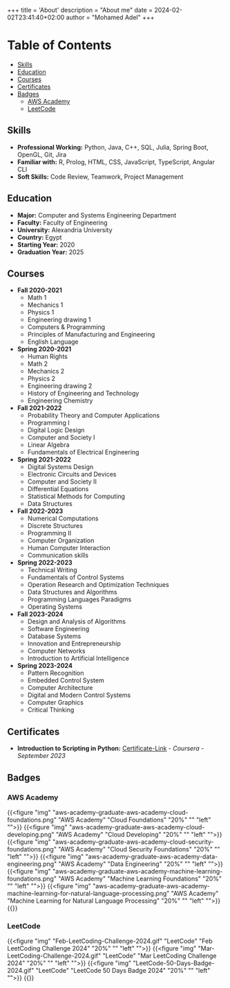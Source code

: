 +++
title = 'About'
description = "About me"
date = 2024-02-02T23:41:40+02:00
author = "Mohamed Adel"
+++

# Table of Contents
* [Skills](#skills)
* [Education](#education)
* [Courses](#courses)
* [Certificates](#certificates)
* [Badges](#badges)
  * [AWS Academy](#aws-academy)
  * [LeetCode](#leetcode)

## Skills
* **Professional Working:** Python, Java, C++, SQL, Julia, Spring Boot, OpenGL, Git, Jira
* **Familiar with:** R, Prolog, HTML, CSS, JavaScript, TypeScript, Angular CLI
* **Soft Skills:** Code Review, Teamwork, Project Management

## Education
* **Major:** Computer and Systems Engineering Department
* **Faculty:** Faculty of Engineering
* **University:** Alexandria University
* **Country:** Egypt
* **Starting Year:** 2020
* **Graduation Year:** 2025

## Courses
* **Fall 2020-2021**
    * Math 1
    * Mechanics 1
    * Physics 1
    * Engineering drawing 1
    * Computers & Programming
    * Principles of Manufacturing and Engineering
    * English Language
* **Spring 2020-2021**
    * Human Rights
    * Math 2
    * Mechanics 2
    * Physics 2
    * Engineering drawing 2
    * History of Engineering and Technology
    * Engineering Chemistry
* **Fall 2021-2022**
    * Probability Theory and Computer Applications
    * Programming I
    * Digital Logic Design
    * Computer and Society I
    * Linear Algebra
    * Fundamentals of Electrical Engineering
* **Spring 2021-2022**
    * Digital Systems Design
    * Electronic Circuits and Devices
    * Computer and Society II
    * Differential Equations
    * Statistical Methods for Computing
    * Data Structures
* **Fall 2022-2023**
    * Numerical Computations
    * Discrete Structures
    * Programming II
    * Computer Organization
    * Human Computer Interaction
    * Communication skills
* **Spring 2022-2023**
    * Technical Writing
    * Fundamentals of Control Systems
    * Operation Research and Optimization Techniques
    * Data Structures and Algorithms
    * Programming Languages Paradigms
    * Operating Systems
* **Fall 2023-2024**
    * Design and Analysis of Algorithms
    * Software Engineering
    * Database Systems
    * Innovation and Entrepreneurship
    * Computer Networks
    * Introduction to Artificial Intelligence
* **Spring 2023-2024**
    * Pattern Recognition
    * Embedded Control System
    * Computer Architecture
    * Digital and Modern Control Systems
    * Computer Graphics
    * Critical Thinking

## Certificates
* **Introduction to Scripting in Python:** [Certificate-Link](https://www.coursera.org/account/accomplishments/certificate/FRRH3RLYU4BJ) _- Coursera - September 2023_

## Badges
### AWS Academy
{{<figure "img" "aws-academy-graduate-aws-academy-cloud-foundations.png" "AWS Academy" "Cloud Foundations" "20%" "" "left" "">}}
{{<figure "img" "aws-academy-graduate-aws-academy-cloud-developing.png" "AWS Academy" "Cloud Developing" "20%" "" "left" "">}}
{{<figure "img" "aws-academy-graduate-aws-academy-cloud-security-foundations.png" "AWS Academy" "Cloud Security Foundations" "20%" "" "left" "">}}
{{<figure "img" "aws-academy-graduate-aws-academy-data-engineering.png" "AWS Academy" "Data Engineering" "20%" "" "left" "">}}
{{<figure "img" "aws-academy-graduate-aws-academy-machine-learning-foundations.png" "AWS Academy" "Machine Learning Foundations" "20%" "" "left" "">}}
{{<figure "img" "aws-academy-graduate-aws-academy-machine-learning-for-natural-language-processing.png" "AWS Academy" "Machine Learning for Natural Language Processing" "20%" "" "left" "">}}
{{<clear>}}

### LeetCode
{{<figure "img" "Feb-LeetCoding-Challenge-2024.gif" "LeetCode" "Feb LeetCoding Challenge 2024" "20%" "" "left" "">}}
{{<figure "img" "Mar-LeetCoding-Challenge-2024.gif" "LeetCode" "Mar LeetCoding Challenge 2024" "20%" "" "left" "">}}
{{<figure "img" "LeetCode-50-Days-Badge-2024.gif" "LeetCode" "LeetCode 50 Days Badge 2024" "20%" "" "left" "">}}
{{<clear>}}